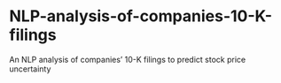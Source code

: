 # NLP-analysis-of-companies-10-K-filings
  
An NLP analysis of companies’ 10-K filings to predict stock price uncertainty
